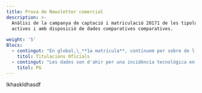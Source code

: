 ```yaml
---
title: Prova de Newsletter comercial
description: >-
  Anàlisi de la campanya de captació i matriculació 20171 de les tipologies
  actives i amb disposició de dades comparatives comparatives.
   
weight: '5'
Blocs:
  - contingut: "En global,\_**1a matrícula**, continuem per sobre de l’any passat, tenim un\_**\\+29,7% d’impactes**, un\\*\\*\\+24,4% d’accessos\\*\\*\_i estem a un\_**\\+25,2%**\_per sobre en\_**matrícules.**\n\nEn el total de\_**T.O. 1a Matrícula**\_portem xx.xxx matrícules mentre que a les\_ mateixes dates de l’any passat portàvem x.xxx.\n\nA nivell global de Graus, estem per sobre de l’any passat (\\+12,5%), amb creixement tant a Catalunya (\\+7,8%), com a Resta Espanya (\\+23,5%) com Internacional (\\+17,9%).\n\nHi ha tres Graus que ja han assolit l'objectiu. El nou grau d’Arts \_arribant a les xxx matrícules, \_el Grau de Relacions Internacionals amb xxx matrícules i Disseny i creació digital amb xxx.\n\nEn quant a MU, tenim x que han assolit ja els objectius de Matrícula, el MU Dificultats de l’Aprenentatge, el MU Bioinformàtica i Bioestadística, el MU de Psicopedagogia, el MU de Ciències de les dades , MU de Direcció i Gestió e Recursos Humans, i MU\_Seguretat de les tecnologies de la informació\n\nPel que fa a\_**Rematrícula**, en global estem a un \\+11,4% de creixement en vers a l’any passat i mig punt per sobre respecte el \_nivell d’assoliment que l’any passat. Tot i que afecta a un número reduït de matrícules, comentar que dilluns va començar la rematrícula dels LRU i portem xx matrícules que encara no estan registrades a l'informe.\n\n* **GRAUS – 1a Matrícula**\n\nAquesta setmana el ritme de matrícules \_ha estat superior al de l’any passat i continuem amb dades positives.\n\n**portem x.xxx matrícules mentre que l’any passat teníem x.xxx.**\n\nTenim un \\+23,5% més\_**d’interessats**\_en vers a l’any passat, estem a un \\+11,1% en\_**Accessos**, hem millorat en vers a la setmana passada i a un \\+12,5% en\\*\\*\_matrícules,\_\_\\*\\*hem millorat també en vers a la setmana passada,\_\_tot i aquesta millora, continuem amb 4 graus amb diferencies de més de xx matrícules per sota\_ en ves a l’any passat. 3 d’aquest Graus son d’alt volum de matriculació, Criminologia, Economia i Tecnologies de Telecomunicació, i hi ha 1 amb aquest volum de pèrdua que té objectiu de menys volum, Ciències Socials.\n\nDestacar respecte dels 2 Graus nous \_el Grau D’Arts que ja ha superat l’objectiu amb xxx matrícules i al grau de Relacions Internacionals que també supera l'objectiu amb xxx matrícules.\n\nDestacar també el Grau en\_Disseny i creació digital amb xxx matrícules també supera l'objectiu amb un assoliment del 108%.\n\nSi analitzem l’evolució de les matrícules per\_**zona geogràfica**\_observem estem en positiu en totes les zones geogràfiques:.\n\n**Catalunya**: Portem x.xxx matrícules i l’any passat x.xxx.\n\n**Resta d’Espanya**: Estem per sobre de l’any passat, portem x.xxx matrícules en vers a les x.xxx que portàvem l’any passat.\n\n**Internacional**: Estem per sobre en vers a l’any passat en aquesta zona geogràfica. Portem xxx matrícules mentre que l’any passat teníem xxx.\n\nEl pes per zona geogràfica ha variat un punt, igual que el semestre passat, en benefici de Catalunya respecte la setmana passada.\n\nEl 74% de la matrícula de Grau la trobem concentrada a Europa.\n\n* **MU -\_ 1a Matrícula**\n\nMalgrat aquesta setmana el ritme ha estat un mica inferior, continuem amb un bon ritme de matriculació dels MU,\_portem x.xxx matrícules mentre que l’any passat portàvem x.xxx**.**\n\nTenim un \\+39,5% més\_**d’interessats**\_en vers a l’any passat,\_s’ha reduït respecte la setmana passada.\n\nEstem a un\_**\\+52,5% de matrícules**\_i\_s’ha reduït respecte la setmana passada.\n\nSi analitzem l’evolució de les matricules per\_**zona geogràfica**\_l’evolució és\_ positiva en totes les zones:\n\n**Catalunya**: Portem x.xxx matrícules en vers a les x.xxx de l’any passat.\n\n**Resta d’Espanya**: Portem x.xxx matrícules en vers a les x.xxx que portàvem l’any passat.\n\n**Internacional**: actualment portem xxx matrícules en vers les xxx que teníem l’any passat.\n\nEl 43% de la matrícula internacional prové de Latam i un 46% d’Europa. Creix el pes d'Amèrica de l Nord que passa d'aportar el 2% al 5% enguany.\n\nPel que fa a Colòmbia,\_ l’Efecte de les beques d'ICETEX es veurà a partir 7 de setembre, data a partir de la quan es comunicarà la resolució definitiva de les beques als candidats.\n\n* **GRAUS – Rematrícula**\n\nEstem per sobre respecte l’any passat en un\_**\\+7,6%**, i un punt per sobre d’assoliment (96,8% vs 95,6%).\n\n* **MU -\_ Rematrícula**\n\nTenim un creixement del\_\\*\\*\\+41,9%\_\\*\\*i continuem 4 punts per sobre en assoliment en vers a l’any passat.\\*\\*\\*\\*"
    titol: Titulacions Oficials
  - contingut: "Les dades son d'ahir per una incidència tecnològica en el sistema de reporting. Estem a un \\+5% per sobre en interessats, un cop resolt el problema amb els impactes del semestre passat.\_\_\n\nPortem\_**x.xxx matrícules en vers a les x.xxx**\_que portàvem l’any passat, el que suposa un creixement del\_**\\+6,2**%.\_Estem 3,5 punts per sota en assoliment en vers a l'any passat."
    titol: PG
---
```

lkhaskldhasdf




